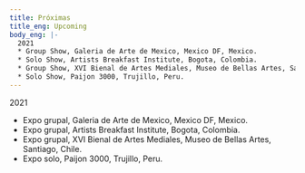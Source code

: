 ```yaml
---
title: Próximas
title_eng: Upcoming
body_eng: |-
  2021
  * Group Show, Galeria de Arte de Mexico, Mexico DF, Mexico. 
  * Solo Show, Artists Breakfast Institute, Bogota, Colombia. 
  * Group Show, XVI Bienal de Artes Mediales, Museo de Bellas Artes, Santiago, Chile.
  * Solo Show, Paijon 3000, Trujillo, Peru.
---
```

2021
  * Expo grupal, Galeria de Arte de Mexico, Mexico DF, Mexico. 
  * Expo grupal, Artists Breakfast Institute, Bogota, Colombia. 
  * Expo grupal, XVI Bienal de Artes Mediales, Museo de Bellas Artes, Santiago, Chile.
  * Expo solo, Paijon 3000, Trujillo, Peru.